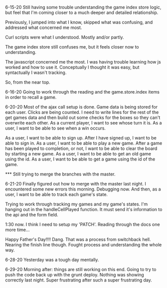 6-15-20  Still having some trouble understanding the game index store logic, but feel that I'm coming closer to a much deeper and detailed relationship.

Previously, I jumped into what I know, skipped what was confusing, and addressed what concerned me most.

Curl scripts were what I understood.  Mostly and/or partly.

The game index store still confuses me, but it feels closer now to understanding.

The javascript concerned me the most.  I was having trouble learning how js worked and how to use it.  Conceptually I thought it was easy, but syntactually I wasn't tracking.

So, from the near top.

6-16-20
Going to work through the reading and the game.store.index items in order to recall a game.

6-20-20
Most of the ajax call setup is done.  Game data is being stored for each user.  Clicks are being counted.
I need to write lines for the rest of the get games data and then build out some checks for the boxes so they can't overwrite each other.
As a current player, I want to see whose turn it is.
As a user, I want to be able to see when a win occurs.

As a user, I want to be able to sign up.
After I have signed up, I want to be able to sign in.
As a user, I want to be able to play a new game.
After a game has been played to completion, or not, I want to be able to clear the board by starting a new game.
As a user, I want to be able to get an old game using the id.
As a user, I want to be able to get a game using the id of the game.


*** Still trying to merge the branches with the master.

6-21-20
Finally figured out how to merge with the master last night.
I encountered some new errors this morning.  Debugging now.
And then, as a user, I want to be able to track each game's state.

Trying to work through tracking my games and my game's states.  I'm hanging out in the handleCellPlayed function.  It must send it's information to the api and the form field.

1:30 now.  I think I need to setup my 'PATCH'.  Reading through the docs one more time...

Happy Father's Day!!!!  Dang.  That was a process from switchback hell.
Nearing the finish line though.  Fought process and understanding the whole way.

6-28-20
Yesterday was a tough day mentally.

6-29-20
Morning after: things are still working on this end.  Going to try to push the code back up with the grunt deploy.  Nothing was showing correctly last night.  Super frustrating after such a super frustrating day.  

